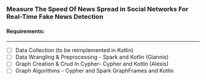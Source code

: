 ### Measure The Speed Of News Spread in Social Networks For Real-Time Fake News Detection


#### Requirements:
-----------------
- [ ] Data Collection (to be reimplemented in Kotlin)                   
- [ ] Data Wrangling & Preprocessing - Spark and Kotlin  (Giannis)            
- [ ] Graph Creation & Crud In Cypher- Cypher and Kotlin (Alexis)            
- [ ] Graph Algorithms               - Cypher and Spark GraphFrames and Kotlin 
